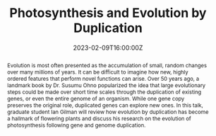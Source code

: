 ---
title: Photosynthesis and Evolution by Duplication

event: Yale Peabody Museum Graduate Student Spotlight
event_url: https://www.youtube.com/watch?v=hJwdhU81hIk

location: Virtual
# address:
#   street: 450 Serra Mall
#   city: Stanford
#   region: CA
#   postcode: '94305'
#   country: United States

summary: Photosynthesis and Evolution by Duplication
abstract: 'Evolution is most often presented as the accumulation of small, random changes over many millions of years. It can be difficult to imagine how new, highly ordered features that perform novel functions can arise. Over 50 years ago, a landmark book by Dr. Susumu Ohno popularized the idea that large evolutionary steps could be made over short time scales through the duplication of existing genes, or even the entire genome of an organism. While one gene copy preserves the original role, duplicated genes can explore new ones.

In this talk, graduate student Ian Gilman will review how evolution by duplication has become a hallmark of flowering plants and discuss his research on the evolution of photosynthesis following gene and genome duplication.'

# Talk start and end times.
#   End time can optionally be hidden by prefixing the line with `#`.
date: '2023-02-09T16:00:00Z'
date_end: '2030-06-01T17:00:00Z'
all_day: false

# Schedule page publish date (NOT talk date).
# publishDate: '2017-01-01T00:00:00Z'

authors: [Ian S Gilman]
tags: [gene duplication, gene networks, Crassulacean acid metabolism, C4 photosynthesis, genome duplication, RNAseq]

# Is this a featured talk? (true/false)
featured: true

image:
  # caption: 'Image credit: [**Unsplash**](https://unsplash.com/photos/bzdhc5b3Bxs)'
  # focal_point: Right

links:
  - icon: youtube
    icon_pack: fab
    name: View talk
    url: https://www.youtube.com/watch?v=hJwdhU81hIk
url_code: ''
url_pdf: ''
url_slides: 'content/event/Yale-Peabody-2023/2023-Feb-Peabody-Lecture.pdf'
url_video: ''

# Markdown Slides (optional).
#   Associate this talk with Markdown slides.
#   Simply enter your slide deck's filename without extension.
#   E.g. `slides = "example-slides"` references `content/slides/example-slides.md`.
#   Otherwise, set `slides = ""`.
slides: 'content/event/Yale-Peabody-2023/2023-Feb-Peabody-Lecture.pdf'

# Projects (optional).
#   Associate this post with one or more of your projects.
#   Simply enter your project's folder or file name without extension.
#   E.g. `projects = ["internal-project"]` references `content/project/deep-learning/index.md`.
#   Otherwise, set `projects = []`.
projects:
  - Portulaca and C4+CAM photosynthesis
---